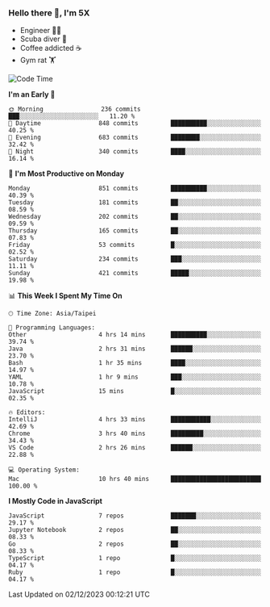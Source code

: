 ### Hello there 👋, I'm 5X

* Engineer 👨‍💻
* Scuba diver 🤿
* Coffee addicted ☕️
* Gym rat 🏋️

<!--START_SECTION:waka-->
![Code Time](http://img.shields.io/badge/Code%20Time-666%20hrs%206%20mins-blue)

**I'm an Early 🐤** 

```text
🌞 Morning                236 commits         ███░░░░░░░░░░░░░░░░░░░░░░   11.20 % 
🌆 Daytime                848 commits         ██████████░░░░░░░░░░░░░░░   40.25 % 
🌃 Evening                683 commits         ████████░░░░░░░░░░░░░░░░░   32.42 % 
🌙 Night                  340 commits         ████░░░░░░░░░░░░░░░░░░░░░   16.14 % 
```
📅 **I'm Most Productive on Monday** 

```text
Monday                   851 commits         ██████████░░░░░░░░░░░░░░░   40.39 % 
Tuesday                  181 commits         ██░░░░░░░░░░░░░░░░░░░░░░░   08.59 % 
Wednesday                202 commits         ██░░░░░░░░░░░░░░░░░░░░░░░   09.59 % 
Thursday                 165 commits         ██░░░░░░░░░░░░░░░░░░░░░░░   07.83 % 
Friday                   53 commits          █░░░░░░░░░░░░░░░░░░░░░░░░   02.52 % 
Saturday                 234 commits         ███░░░░░░░░░░░░░░░░░░░░░░   11.11 % 
Sunday                   421 commits         █████░░░░░░░░░░░░░░░░░░░░   19.98 % 
```


📊 **This Week I Spent My Time On** 

```text
🕑︎ Time Zone: Asia/Taipei

💬 Programming Languages: 
Other                    4 hrs 14 mins       ██████████░░░░░░░░░░░░░░░   39.74 % 
Java                     2 hrs 31 mins       ██████░░░░░░░░░░░░░░░░░░░   23.70 % 
Bash                     1 hr 35 mins        ████░░░░░░░░░░░░░░░░░░░░░   14.97 % 
YAML                     1 hr 9 mins         ███░░░░░░░░░░░░░░░░░░░░░░   10.78 % 
JavaScript               15 mins             █░░░░░░░░░░░░░░░░░░░░░░░░   02.35 % 

🔥 Editors: 
IntelliJ                 4 hrs 33 mins       ███████████░░░░░░░░░░░░░░   42.69 % 
Chrome                   3 hrs 40 mins       █████████░░░░░░░░░░░░░░░░   34.43 % 
VS Code                  2 hrs 26 mins       ██████░░░░░░░░░░░░░░░░░░░   22.88 % 

💻 Operating System: 
Mac                      10 hrs 40 mins      █████████████████████████   100.00 % 
```

**I Mostly Code in JavaScript** 

```text
JavaScript               7 repos             ███████░░░░░░░░░░░░░░░░░░   29.17 % 
Jupyter Notebook         2 repos             ██░░░░░░░░░░░░░░░░░░░░░░░   08.33 % 
Go                       2 repos             ██░░░░░░░░░░░░░░░░░░░░░░░   08.33 % 
TypeScript               1 repo              █░░░░░░░░░░░░░░░░░░░░░░░░   04.17 % 
Ruby                     1 repo              █░░░░░░░░░░░░░░░░░░░░░░░░   04.17 % 
```




 Last Updated on 02/12/2023 00:12:21 UTC
<!--END_SECTION:waka-->
